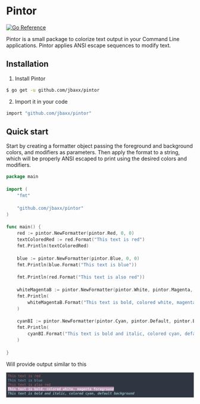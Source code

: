 # Pintor
[![Go Reference](https://pkg.go.dev/badge/github.com/jbaxx/pintor.svg)](https://pkg.go.dev/github.com/jbaxx/pintor)

Pintor is a small package to colorize text output in your Command Line applications.
Pintor applies ANSI escape sequences to modify text.

## Installation

1. Install Pintor

```sh
$ go get -u github.com/jbaxx/pintor
```

2. Import it in your code

```sh
import "github.com/jbaxx/pintor"
```

## Quick start
Start by creating a formatter object passing the foreground and background colors, and modifiers as parameters.
Then apply the format to a string, which will be properly ANSI escaped to print using the desired colors and modifiers.

```go
package main

import (
	"fmt"

	"github.com/jbaxx/pintor"
)

func main() {
	red := pintor.NewFormatter(pintor.Red, 0, 0)
	textColoredRed := red.Format("This text is red")
	fmt.Println(textColoredRed)

	blue := pintor.NewFormatter(pintor.Blue, 0, 0)
	fmt.Println(blue.Format("This text is blue"))

	fmt.Println(red.Format("This text is also red"))

	whiteMagentaB := pintor.NewFormatter(pintor.White, pintor.Magenta, pintor.Bold)
	fmt.Println(
		whiteMagentaB.Format("This text is bold, colored white, magenta foreground"),
	)

	cyanBI := pintor.NewFormatter(pintor.Cyan, pintor.Default, pintor.Bold|pintor.Italic)
	fmt.Println(
		cyanBI.Format("This text is bold and italic, colored cyan, default background"),
	)

}
```

Will provide output similar to this

![pintor terminal output](pintor_toout.png)
